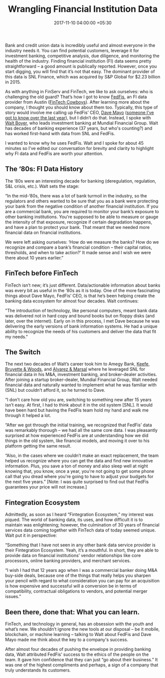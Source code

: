 ﻿---
title: Wrangling Financial Institution Data
date: 2017-11-10 04:00:00 +05:30
tags:
- Asia
- Europe
- insights
- US
Person: Patrick Rivenbark
category:
- BankTech
- Retail Banking
- Banking
- Finance
- Fintech
- Insights
Markets:
- Asia
- Europe
- insights
- US
type: post
status: publish
layout: post
---

<p>Bank and credit union data is incredibly useful and almost everyone in the industry needs it. You can find potential customers, leverage it for investment banking, competitive analysis, due diligence, and monitoring the health of the industry. Finding financial institution (FI) data seems pretty straightforward – a good amount is publically reported. However, once you start digging, you will find that it’s not that easy. The dominant provider of this data is SNL Finance, which was acquired by S&amp;P Global for $2.23 billion in 2015.</p>
<p>As with anything in FinServ and FinTech, we like to ask ourselves: who is challenging the old guard? That’s how I got to know <a href="http://fedfis.com/">FedFis</a>, an FI data provider from Austin (<a href="https://www.linkedin.com/pulse/explaining-how-we-capture-data-fintegration-ecosystemc-dave-mayo/">FinTech Cowboys</a>). After learning more about the company, I thought you should know about them too. Typically, this type of story would involve me calling up FedFis’ CEO, <a href="https://www.linkedin.com/in/dave-mayo-7731921/">Dave Mayo</a> (<a href="https://letstalkpayments.com/exclusive-interview-with-dave-mayo-ceo-of-fedfis/">someone I’ve got to know over the last year</a>), but I didn’t do that. Instead, I spoke with <a href="https://www.linkedin.com/in/walt-boyer-66772842/">Walt Boyer</a>, who leads investment banking at Mundial Financial Group. Walt has decades of banking experience (37 years, but who's counting?) and has worked first-hand with data from SNL and FedFis. </p>
<p>I wanted to know why he uses FedFis. Walt and I spoke for about 45 minutes so I’ve edited our conversation for brevity and clarity to highlight why FI data and FedFis are worth your attention.</p>
<h2>The ‘80s: FI Data History</h2>
<p>The ‘80s were an interesting decade for banking (deregulation, regulation, S&amp;L crisis, etc.). Walt sets the stage:</p>
<p>“In the mid-‘80s, there was a lot of bank turmoil in the industry, so the regulators and others wanted to be sure that you as a bank were protecting your bank from the negative condition of another financial institution. If you are a commercial bank, you are required to monitor your bank’s exposure to other banking institutions. You're supposed to be able to measure or gauge the intensity of that exposure, recognize if certain degradation happens, and have a plan to protect your bank. That meant that we needed more financial data on financial institutions. </p>
<p>We were left asking ourselves: ‘How do we measure the banks? How do we recognize and compare a bank’s financial condition – their capital ratios, thresholds, and when to take action?’ It made sense and I wish we were there about 10 years earlier.”</p>
<h2>FinTech before FinTech</h2>
<p>FinTech isn’t new; it’s just different. Data/actionable information about banks was every bit as useful in the ‘80s as it is today. One of the more fascinating things about Dave Mayo, FedFis’ CEO, is that he’s been helping create the banking data ecosystem for almost four decades. Walt continues:</p>
<p>"The introduction of technology, like personal computers, meant bank data was delivered not in hard copy and bound books but on floppy disks (and later, over the internet). Early on in this process, I met Dave because he was delivering the early versions of bank information systems. He had a unique ability to recognize the needs of his customers and deliver the data that fit my needs."</p>
<h2>The Switch</h2>
<p>The next two decades of Walt’s career took him to Amegy Bank, <a href="http://www.kbw.com/">Keefe, Bruyette &amp; Woods</a>, and <a href="https://www.alvarezandmarsal.com/">Alvarez &amp; Marsal</a> where he leveraged SNL for financial data in his M&amp;A, investment banking, and broker-dealer activities. After joining a startup broker-dealer, Mundial Financial Group, Walt needed financial data and naturally wanted to implement what he was familiar with (SNL) but couldn’t afford it, so he turned to Dave. </p>
<p>“I don’t care how old you are, switching to something new after 15 years isn’t easy. At first, I had to think about it in the old system [SNL]. It would have been hard but having the FedFis team hold my hand and walk me through it helped a lot.</p>
<p>“After we got through the initial training, we recognized that FedFis’ data was remarkably thorough – we had all the same core data. I was pleasantly surprised at how experienced FedFis are at understanding how we did things in the old system, like financial models, and moving it over to his platform getting the same result.</p>
<p>“Also, in the cases where we couldn’t make an exact replacement, the team helped us recognize where you can get the data and find new innovative information. Plus, you save a ton of money and also sleep well at night knowing that, you know, once a year, you're not going to get some phone call that you dread where you're going to have to adjust your budgets for the next five years.” [Note: I was quite surprised to find out that FedFis guarantees your price will not increase.]</p>
<h2>Fintegration Ecosystem</h2>
<p>Admittedly, as soon as I heard “Fintegration Ecosystem,” my interest was piqued. The world of banking data, its uses, and how difficult it is to maintain was enlightening; however, the culmination of 30 years of financial services data coming together with FinTech data of today seemed unique. Walt put it in perspective:</p>
<p>“Something that I have not seen in any other bank data service provider is their Fintegration Ecosystem. Yeah, it’s a mouthful. In short, they are able to provide data on financial institutions’ vendor relationships like core processors, online banking providers, and merchant services.</p>
<p>“I wish I had that 12 years ago when I was a commercial banker doing M&amp;A buy-side deals, because one of the things that really helps you sharpen your pencil with regard to what consideration you can pay for an acquisition is how expensive and successful will a conversion be in terms of compatibility, contractual obligations to vendors, and potential merger issues.”</p>
<h2>Been there, done that: What you can learn.</h2>
<p>FinTech, and technology in general, has an obsession with the youth and what’s new. We shouldn’t ignore the new tools at our disposal – be it mobile, blockchain, or machine learning – talking to Walt about FedFis and Dave Mayo made me think about the key to a company's success. </p>
<p>After almost four decades of pushing the envelope in providing banking data, Walt attributed FedFis’ success to the ethics of the people on the team. It gave him confidence that they can just “go about their business.” It was one of the highest compliments and perhaps, a sign of a company that truly understands its customers.</p>
